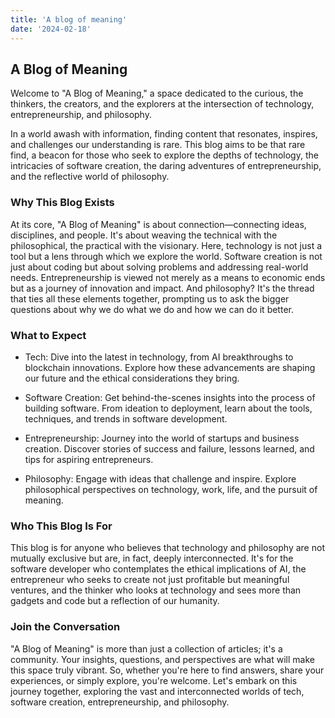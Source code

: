```yaml
---
title: 'A blog of meaning'
date: '2024-02-18'
---
```


## A Blog of Meaning

Welcome to "A Blog of Meaning," a space dedicated to the curious, the thinkers, the creators, and the explorers at the intersection of technology, entrepreneurship, and philosophy.

In a world awash with information, finding content that resonates, inspires, and challenges our understanding is rare. This blog aims to be that rare find, a beacon for those who seek to explore the depths of technology, the intricacies of software creation, the daring adventures of entrepreneurship, and the reflective world of philosophy.

### Why This Blog Exists

At its core, "A Blog of Meaning" is about connection—connecting ideas, disciplines, and people. It's about weaving the technical with the philosophical, the practical with the visionary. Here, technology is not just a tool but a lens through which we explore the world. Software creation is not just about coding but about solving problems and addressing real-world needs. Entrepreneurship is viewed not merely as a means to economic ends but as a journey of innovation and impact. And philosophy? It's the thread that ties all these elements together, prompting us to ask the bigger questions about why we do what we do and how we can do it better.

### What to Expect

- Tech: Dive into the latest in technology, from AI breakthroughs to blockchain innovations. Explore how these advancements are shaping our future and the ethical considerations they bring.

- Software Creation: Get behind-the-scenes insights into the process of building software. From ideation to deployment, learn about the tools, techniques, and trends in software development.

- Entrepreneurship: Journey into the world of startups and business creation. Discover stories of success and failure, lessons learned, and tips for aspiring entrepreneurs.

- Philosophy: Engage with ideas that challenge and inspire. Explore philosophical perspectives on technology, work, life, and the pursuit of meaning.

### Who This Blog Is For

This blog is for anyone who believes that technology and philosophy are not mutually exclusive but are, in fact, deeply interconnected. It's for the software developer who contemplates the ethical implications of AI, the entrepreneur who seeks to create not just profitable but meaningful ventures, and the thinker who looks at technology and sees more than gadgets and code but a reflection of our humanity.

### Join the Conversation

"A Blog of Meaning" is more than just a collection of articles; it's a community. Your insights, questions, and perspectives are what will make this space truly vibrant. So, whether you're here to find answers, share your experiences, or simply explore, you're welcome. Let's embark on this journey together, exploring the vast and interconnected worlds of tech, software creation, entrepreneurship, and philosophy.
